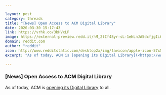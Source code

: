 ```yaml
---

layout: post
category: threads
title: "[News] Open Access to ACM Digital Library"
date: 2020-03-30 15:17:43
link: https://vrhk.co/3bHVxLP
image: https://external-preview.redd.it/hM_2tIf48yr-sL-1ehLnJA5dcfjgIiGH5lTN9tYuF-I.jpg?width=417&height=218.32460733&auto=webp&crop=417:218.32460733,smart&s=946e17b4f2f9b888324193ddc28ee9ebb3e58f49
domain: reddit.com
author: "reddit"
icon: http://www.redditstatic.com/desktop2x/img/favicon/apple-icon-57x57.png
excerpt: "As of today, ACM is [opening its Digital Library](<https://www.acm.org/articles/bulletins/2020/march/dl-access-during-covid-19>) to all."

---
```


### [News] Open Access to ACM Digital Library

As of today, ACM is [opening its Digital Library](<https://www.acm.org/articles/bulletins/2020/march/dl-access-during-covid-19>) to all.
